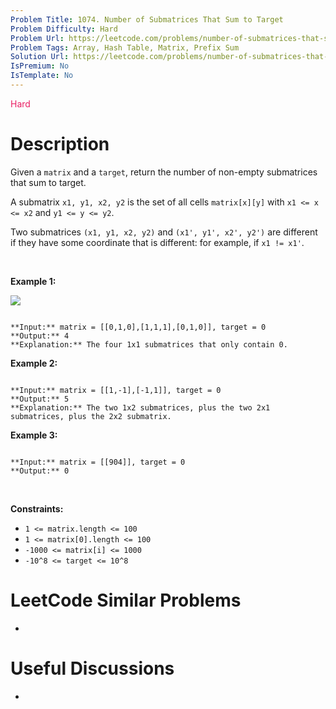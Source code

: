 ```yaml
---
Problem Title: 1074. Number of Submatrices That Sum to Target
Problem Difficulty: Hard
Problem Url: https://leetcode.com/problems/number-of-submatrices-that-sum-to-target/
Problem Tags: Array, Hash Table, Matrix, Prefix Sum
Solution Url: https://leetcode.com/problems/number-of-submatrices-that-sum-to-target/solution/
IsPremium: No
IsTemplate: No
---
```


<span style="color: rgb(233, 30, 99);">Hard</span>

# Description

Given a `matrix` and a `target`, return the number of non-empty submatrices that sum to target.


A submatrix `x1, y1, x2, y2` is the set of all cells `matrix[x][y]` with `x1 <= x <= x2` and `y1 <= y <= y2`.


Two submatrices `(x1, y1, x2, y2)` and `(x1', y1', x2', y2')` are different if they have some coordinate that is different: for example, if `x1 != x1'`.


 


**Example 1:**


![](https://assets.leetcode.com/uploads/2020/09/02/mate1.jpg)

```

**Input:** matrix = [[0,1,0],[1,1,1],[0,1,0]], target = 0
**Output:** 4
**Explanation:** The four 1x1 submatrices that only contain 0.

```

**Example 2:**



```

**Input:** matrix = [[1,-1],[-1,1]], target = 0
**Output:** 5
**Explanation:** The two 1x2 submatrices, plus the two 2x1 submatrices, plus the 2x2 submatrix.

```

**Example 3:**



```

**Input:** matrix = [[904]], target = 0
**Output:** 0

```

 


**Constraints:**


* `1 <= matrix.length <= 100`
* `1 <= matrix[0].length <= 100`
* `-1000 <= matrix[i] <= 1000`
* `-10^8 <= target <= 10^8`




# LeetCode Similar Problems

- []()

# Useful Discussions

- []()
